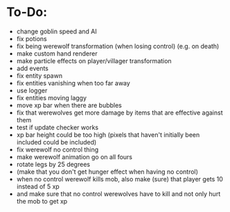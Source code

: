 # To-Do:
- change goblin speed and AI
- fix potions
- fix being werewolf transformation (when losing control) (e.g. on death)
- make custom hand renderer
- make particle effects on player/villager transformation
- add events
- fix entity spawn
- fix entities vanishing when too far away
- use logger
- fix entities moving laggy
- move xp bar when there are bubbles
- fix that werewolves get more damage by items that are effective against them
- test if update checker works
- xp bar height could be too high (pixels that haven't initially been included could be included)
- fix werewolf no control thing
- make werewolf animation go on all fours
- rotate legs by 25 degrees
- (make that you don't get hunger effect when having no control)
- when no control werewolf kills mob, also make (sure) that player gets 10 instead of 5 xp
- and make sure that no control werewolves have to kill and not only hurt the mob to get xp